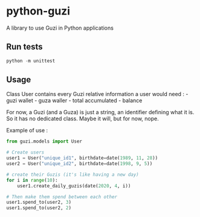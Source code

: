 # python-guzi
A library to use Guzi in Python applications

## Run tests

```python
python -m unittest
```

## Usage

Class User contains every Guzi relative information a user would need :
    - guzi wallet
    - guza waller
    - total accumulated
    - balance

For now, a Guzi (and a Guza) is just a string, an identifier defining what it is. So it has no dedicated class. Maybe it will, but for now, nope.

Example of use :
```python
from guzi.models import User

# Create users
user1 = User("unique_id1", birthdate=date(1989, 11, 28))
user2 = User("unique_id2", birthdate=date(1998, 9, 5))

# create their Guzis (it's like having a new day)
for i in range(10):
    user1.create_daily_guzis(date(2020, 4, i))

# Then make them spend between each other
user1.spend_to(user2, 3)
user1.spend_to(user2, 2)
```
